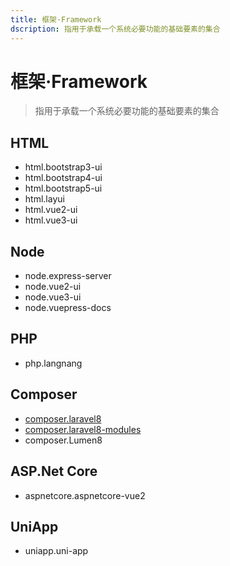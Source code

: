 ```yaml
---
title: 框架·Framework
dscription: 指用于承载一个系统必要功能的基础要素的集合
---
```


# 框架·Framework

> 指用于承载一个系统必要功能的基础要素的集合

## HTML

- html.bootstrap3-ui
- html.bootstrap4-ui
- html.bootstrap5-ui
- html.layui
- html.vue2-ui
- html.vue3-ui

## Node

- node.express-server
- node.vue2-ui
- node.vue3-ui
- node.vuepress-docs

## PHP

- php.langnang

## Composer

- [composer.laravel8](./composer.laravel8/index.md)
- [composer.laravel8-modules](./composer.laravel8-modules/index.md)
- composer.Lumen8

## ASP.Net Core

- aspnetcore.aspnetcore-vue2

## UniApp

- uniapp.uni-app
